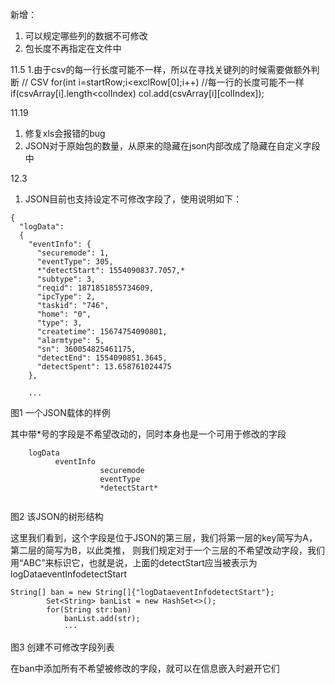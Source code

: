 新增：
1.  可以规定哪些列的数据不可修改
2.  包长度不再指定在文件中

11.5
1.由于csv的每一行长度可能不一样，所以在寻找关键列的时候需要做额外判断
// CSV
for(int i=startRow;i<exclRow[0];i++)
    //每一行的长度可能不一样
    if(csvArray[i].length<colIndex)
        col.add(csvArray[i][colIndex]);
        
11.19
1.  修复xls会报错的bug
2.  JSON对于原始包的数量，从原来的隐藏在json内部改成了隐藏在自定义字段中  


12.3
1.  JSON目前也支持设定不可修改字段了，使用说明如下：
```
{
  "logData": 
  {
    "eventInfo": {
      "securemode": 1,
      "eventType": 305,
      *"detectStart": 1554090837.7057,*
      "subtype": 3,
      "reqid": 1871851855734609,
      "ipcType": 2,
      "taskid": "746",
      "home": "0",
      "type": 3,
      "createtime": 15674754090801,
      "alarmtype": 5,
      "sn": 360054825461175,
      "detectEnd": 1554090851.3645,
      "detectSpent": 13.658761024475
    },
    
    ...
```
 图1 一个JSON载体的样例    
 
 其中带*号的字段是不希望改动的，同时本身也是一个可用于修改的字段
 
```
    logData
          eventInfo
                    securemode
                    eventType
                    *detectStart*
                      
```
 图2 该JSON的树形结构
 
 这里我们看到，这个字段是位于JSON的第三层，我们将第一层的key简写为A，第二层的简写为B，以此类推，
 则我们规定对于一个三层的不希望改动字段，我们用“ABC”来标识它，也就是说，上面的detectStart应当被表示为logDataeventInfodetectStart
 
```
String[] ban = new String[]{"logDataeventInfodetectStart"};
        Set<String> banList = new HashSet<>();
        for(String str:ban)
            banList.add(str);
            ···
```
 图3 创建不可修改字段列表
 
 在ban中添加所有不希望被修改的字段，就可以在信息嵌入时避开它们